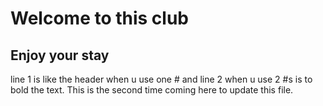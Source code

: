 # Welcome to this club
## Enjoy your stay

line 1 is like the header when u use one # and line 2 when u use 2 #s is to bold the text. 
This is the second time coming here to update this file.
